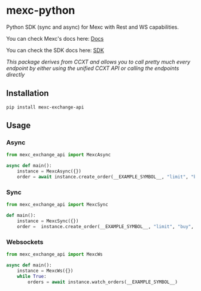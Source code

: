 # mexc-python
Python SDK (sync and async) for Mexc with Rest and WS capabilities.

You can check Mexc's docs here: [Docs](https://ccxt.com)


You can check the SDK docs here: [SDK](https://docs.ccxt.com/#/exchanges/mexc)

*This package derives from CCXT and allows you to call pretty much every endpoint by either using the unified CCXT API or calling the endpoints directly*

## Installation

```
pip install mexc-exchange-api
```

## Usage

### Async

```Python
from mexc_exchange_api import MexcAsync

async def main():
    instance = MexcAsync({})
    order = await instance.create_order(__EXAMPLE_SYMBOL__, "limit", "buy", 1, 100000)
```

### Sync

```Python
from mexc_exchange_api import MexcSync

def main():
    instance = MexcSync({})
    order =  instance.create_order(__EXAMPLE_SYMBOL__, "limit", "buy", 1, 100000)
```

### Websockets

```Python
from mexc_exchange_api import MexcWs

async def main():
    instance = MexcWs({})
    while True:
        orders = await instance.watch_orders(__EXAMPLE_SYMBOL__)
```

